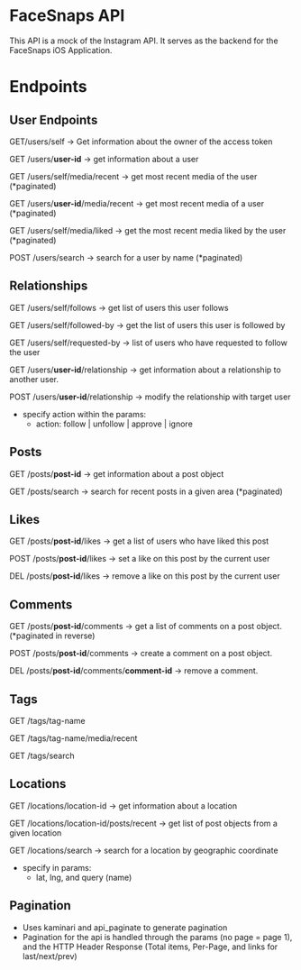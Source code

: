 # FaceSnaps API
This API is a mock of the Instagram API. It serves as the backend for the FaceSnaps iOS Application.

# Endpoints

## User Endpoints

GET/users/self -> Get information about the owner of the access token

GET /users/**user-id** -> get information about a user

GET /users/self/media/recent -> get most recent media of the user (*paginated)

GET /users/**user-id**/media/recent -> get most recent media of a user (*paginated)

GET /users/self/media/liked -> get the most recent media liked by the user (*paginated)

POST /users/search -> search for a user by name (*paginated)

## Relationships

GET /users/self/follows -> get list of users this user follows

GET /users/self/followed-by -> get the list of users this user is followed by

GET /users/self/requested-by -> list of users who have requested to follow the user

GET /users/**user-id**/relationship -> get information about a relationship to another user.

POST /users/**user-id**/relationship -> modify the relationship with target user

- specify action within the params:
    - action: follow | unfollow | approve | ignore
 
 
## Posts

GET /posts/**post-id** -> get information about a post object

GET /posts/search -> search for recent posts in a given area (*paginated)

## Likes

GET /posts/**post-id**/likes -> get a list of users who have liked this post

POST /posts/**post-id**/likes -> set a like on this post by the current user

DEL /posts/**post-id**/likes -> remove a like on this post by the current user

## Comments

GET /posts/**post-id**/comments -> get a list of comments on a post object. (*paginated in reverse)

POST /posts/**post-id**/comments -> create a comment on a post object.

DEL /posts/**post-id**/comments/**comment-id** -> remove a comment.

## Tags

GET /tags/tag-name

GET /tags/tag-name/media/recent

GET /tags/search

## Locations

GET /locations/location-id -> get information about a location

GET /locations/location-id/posts/recent -> get list of post objects from a given location

GET /locations/search -> search for a location by geographic coordinate

- specify in params:
    - lat, lng, and query (name)
 
 
## Pagination

- Uses kaminari and api_paginate to generate pagination
- Pagination for the api is handled through the params (no page = page 1), and the HTTP Header Response (Total items, Per-Page, and links for last/next/prev)